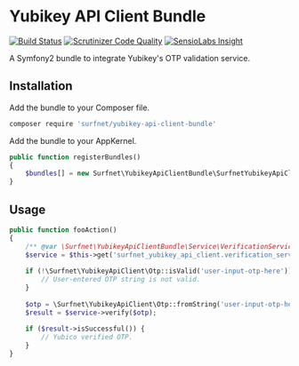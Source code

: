 # Yubikey API Client Bundle

[![Build Status](https://travis-ci.org/SURFnet/yubikey-api-client-bundle.svg)](https://travis-ci.org/SURFnet/yubikey-api-client-bundle) [![Scrutinizer Code Quality](https://scrutinizer-ci.com/g/SURFnet/yubikey-api-client-bundle/badges/quality-score.png?b=feature%2Fvalidate-otp)](https://scrutinizer-ci.com/g/SURFnet/yubikey-api-client-bundle/?branch=feature%2Fvalidate-otp) [![SensioLabs Insight](https://insight.sensiolabs.com/projects/ff8db7ec-e164-4fcf-a90b-16c02856d1d4/mini.png)](https://insight.sensiolabs.com/projects/ff8db7ec-e164-4fcf-a90b-16c02856d1d4)

A Symfony2 bundle to integrate Yubikey's OTP validation service.

## Installation

Add the bundle to your Composer file.

```sh
composer require 'surfnet/yubikey-api-client-bundle'
```

Add the bundle to your AppKernel.

```php
public function registerBundles()
{
    $bundles[] = new Surfnet\YubikeyApiClientBundle\SurfnetYubikeyApiClientBundle;
}
```

## Usage

```php
public function fooAction()
{
    /** @var \Surfnet\YubikeyApiClientBundle\Service\VerificationService */
    $service = $this->get('surfnet_yubikey_api_client.verification_service');
    
    if (!\Surfnet\YubikeyApiClient\Otp::isValid('user-input-otp-here')) {
        // User-entered OTP string is not valid.
    }
    
    $otp = \Surfnet\YubikeyApiClient\Otp::fromString('user-input-otp-here');
    $result = $service->verify($otp);
    
    if ($result->isSuccessful()) {
        // Yubico verified OTP.
    }
}
```

